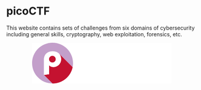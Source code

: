 # picoCTF

This website contains sets of challenges from six domains of cybersecurity including general skills, cryptography, web exploitation, forensics, etc.&#x20;

<div align="center" data-full-width="true">

<figure><img src="../.gitbook/assets/image (3).png" alt=""><figcaption></figcaption></figure>

</div>

